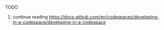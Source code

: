 TODO
1. continue reading https://docs.github.com/en/codespaces/developing-in-a-codespace/developing-in-a-codespace
